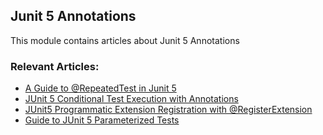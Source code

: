 ## Junit 5 Annotations

This module contains articles about Junit 5 Annotations

### Relevant Articles:
- [A Guide to @RepeatedTest in Junit 5](https://www.baeldung.com/junit-5-repeated-test)
- [JUnit 5 Conditional Test Execution with Annotations](https://www.baeldung.com/junit-5-conditional-test-execution)
- [JUnit5 Programmatic Extension Registration with @RegisterExtension](https://www.baeldung.com/junit-5-registerextension-annotation)
- [Guide to JUnit 5 Parameterized Tests](https://www.baeldung.com/parameterized-tests-junit-5)
